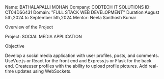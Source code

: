 Name: BATHALAPALLI MOHAN Company: CODTECH IT SOLUTIONS ID: CT04DS6431 Domain: "FULL STACK WEB DEVELOPMENT" Duration:August 5th,2024 to September 5th,2024 Mentor: Neela Santhosh Kumar

Overview of the Project

Project: SOCIAL MEDIA APPLICATION

Objective 

Develop a social media application with user profiles, posts, and comments. UseVue.js or React for the front end and Express.js or Flask for the back end. Createuser profiles with the ability to upload profile pictures. Add real-time updates using WebSockets.
